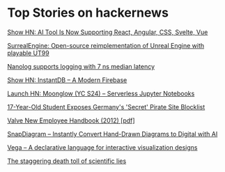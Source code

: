 # Top Stories on hackernews <br />
[Show HN: AI Tool Is Now Supporting React, Angular, CSS, Svelte, Vue](https://www.webcrumbs.org/frontend-ai)

[SurrealEngine: Open-source reimplementation of Unreal Engine with playable UT99](https://github.com/dpjudas/SurrealEngine)

[Nanolog supports logging with 7 ns median latency](https://github.com/PlatformLab/NanoLog)

[Show HN: InstantDB – A Modern Firebase](https://github.com/instantdb/instant)

[Launch HN: Moonglow (YC S24) – Serverless Jupyter Notebooks]()

[17-Year-Old Student Exposes Germany's 'Secret' Pirate Site Blocklist](https://torrentfreak.com/17-year-old-student-exposes-germanys-secret-pirate-site-blocklist-240822/)

[Valve New Employee Handbook (2012) [pdf]](https://steamcdn-a.akamaihd.net/apps/valve/Valve_NewEmployeeHandbook.pdf)

[SnapDiagram – Instantly Convert Hand-Drawn Diagrams to Digital with AI](https://snapdiagram.xyz/)

[Vega – A declarative language for interactive visualization designs](https://vega.github.io/vega/)

[The staggering death toll of scientific lies](https://www.vox.com/future-perfect/368350/scientific-research-fraud-crime-jail-time)

